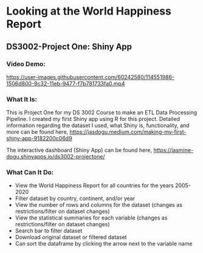 # Looking at the World Happiness Report
## DS3002-Project One: Shiny App

### Video Demo:
https://user-images.githubusercontent.com/60242580/114551986-1506d800-9c32-11eb-9477-f7b781733fa0.mp4

 


### What It Is:
This is Project One for my DS 3002 Course to make an ETL Data Processing Pipeline. I created my first Shiny app using R for this project. Detailed information regarding the dataset I used, what Shiny is, functionality, and more can be found here, https://jasdogu.medium.com/making-my-first-shiny-app-9182200c06d9


The interactive dashboard (Shiny App) can be found here, https://jasmine-dogu.shinyapps.io/ds3002-projectone/

### What Can It Do:
- View the World Happiness Report for all countries for the years 2005-2020
- Filter dataset by country, continent, and/or year
- View the number of rows and columns for the dataset (changes as restrictions/filter on dataset changes)
- View the statistical summaries for each variable (changes as restrictions/filter on dataset changes)
- Search bar to filter dataset
- Download original dataset or filtered dataset
- Can sort the dataframe by clicking the arrow next to the variable name
